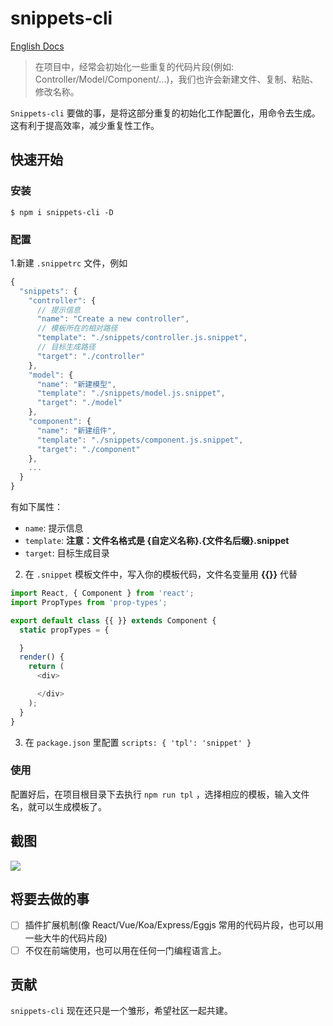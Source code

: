 # snippets-cli
[English Docs](./README.md)

> 在项目中，经常会初始化一些重复的代码片段(例如: Controller/Model/Component/...)，我们也许会新建文件、复制、粘贴、修改名称。

`Snippets-cli` 要做的事，是将这部分重复的初始化工作配置化，用命令去生成。这有利于提高效率，减少重复性工作。


## 快速开始
### 安装
```
$ npm i snippets-cli -D
```

### 配置
1.新建 `.snippetrc` 文件，例如

```js
{
  "snippets": {
    "controller": {
      // 提示信息
      "name": "Create a new controller",
      // 模板所在的相对路径
      "template": "./snippets/controller.js.snippet",
      // 目标生成路径
      "target": "./controller"
    },
    "model": {
      "name": "新建模型",
      "template": "./snippets/model.js.snippet",
      "target": "./model"
    },
    "component": {
      "name": "新建组件",
      "template": "./snippets/component.js.snippet",
      "target": "./component"
    },
    ...
  }
}
```

有如下属性：

- `name`: 提示信息
- `template`: **注意：文件名格式是 {自定义名称}.{文件名后缀}.snippet**
- `target`: 目标生成目录

2. 在 `.snippet` 模板文件中，写入你的模板代码，文件名变量用 **{{}}** 代替

```js
import React, { Component } from 'react';
import PropTypes from 'prop-types';

export default class {{ }} extends Component {
  static propTypes = {

  }
  render() {
    return (
      <div>

      </div>
    );
  }
}
```

3. 在 `package.json` 里配置 `scripts: { 'tpl': 'snippet' }`

### 使用
配置好后，在项目根目录下去执行 `npm run tpl` ，选择相应的模板，输入文件名，就可以生成模板了。

## 截图
![](https://user-images.githubusercontent.com/13595509/44296557-db9c3400-a2f3-11e8-9a30-bc2c66c542d0.png)

## 将要去做的事
- [ ] 插件扩展机制(像 React/Vue/Koa/Express/Eggjs 常用的代码片段，也可以用一些大牛的代码片段)
- [ ] 不仅在前端使用，也可以用在任何一门编程语言上。

## 贡献
`snippets-cli` 现在还只是一个雏形，希望社区一起共建。

